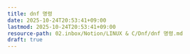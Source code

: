 ```yaml
---
title: dnf 명령
date: 2025-10-24T20:53:41+09:00
lastmod: 2025-10-24T20:53:41+09:00
resource-path: 02.inbox/Notion/LINUX & C/Dnf/dnf 명령.md
draft: true
---
```

